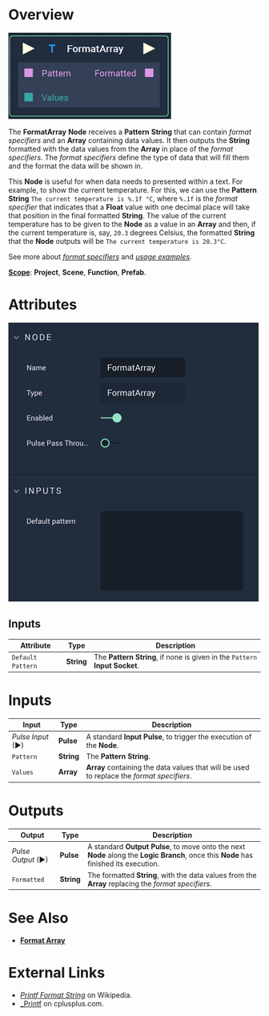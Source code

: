 # Overview

![The FormatArray Node.](../../.gitbook/assets/formatarraynode.png)

The **FormatArray** **Node** receives a **Pattern** **String** that can contain *format specifiers* and an **Array** containing data values. It then outputs the **String** formatted with the data values from the **Array** in place of the *format specifiers*. The *format specifiers* define the type of data that will fill them and the format the data will be shown in.

This **Node** is useful for when data needs to presented within a text. For example, to show the current temperature. For this, we can use the **Pattern** **String** `The current temperature is %.1f °C`, where `%.1f` is the _format specifier_ that indicates that a **Float** value with one decimal place will take that position in the final formatted **String**. The value of the current temperature has to be given to the **Node** as a value in an **Array** and then, if the current temperature is, say, `20.3` degrees Celsius, the formatted **String** that the **Node** outputs will be `The current temperature is 20.3°C`.

See more about [*format specifiers*](format.md#format-specifiers) and [*usage examples*](format.md#usage-examples).


[**Scope**](../overview.md#scopes): **Project**, **Scene**, **Function**, **Prefab**.

# Attributes

![The FormatArray Node Attributes.](../../.gitbook/assets/formatarrayattributes.png)

## Inputs

|Attribute|Type|Description|
|---|---|---|
| `Default Pattern` | **String** | The **Pattern String**, if none is given in the `Pattern` **Input Socket**. |



# Inputs

|Input|Type|Description|
|---|---|---|
|*Pulse Input* (►)|**Pulse**|A standard **Input Pulse**, to trigger the execution of the **Node**.|
| `Pattern` | **String** | The **Pattern String**. |
| `Values` | **Array** | **Array** containing the data values that will be used to replace the *format specifiers*. |

# Outputs

|Output|Type|Description|
|---|---|---|
|*Pulse Output* (►)|**Pulse**|A standard **Output Pulse**, to move onto the next **Node** along the **Logic Branch**, once this **Node** has finished its execution.|
| `Formatted` | **String** | The formatted **String**, with the data values from the **Array** replacing the *format specifiers*. |

# See Also

* [**Format Array**](formatarray.md)

# External Links

* [_Printf Format String_](https://en.wikipedia.org/wiki/Printf_format_string) on Wikipedia.
* [_Printf](https://www.cplusplus.com/reference/cstdio/printf/) on cplusplus.com.

